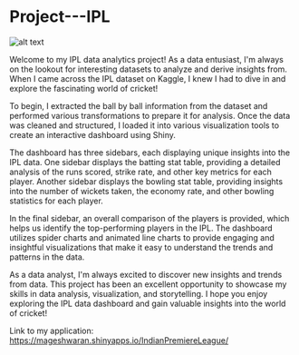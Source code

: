 # Project---IPL

![alt text](https://upload.wikimedia.org/wikipedia/en/thumb/8/84/Indian_Premier_League_Official_Logo.svg/1200px-Indian_Premier_League_Official_Logo.svg.png)

Welcome to my IPL data analytics project! As a data entusiast, I'm always on the lookout for interesting datasets to analyze and derive insights from. When I came across the IPL dataset on Kaggle, I knew I had to dive in and explore the fascinating world of cricket!

To begin, I extracted the ball by ball information from the dataset and performed various transformations to prepare it for analysis. Once the data was cleaned and structured, I loaded it into various visualization tools to create an interactive dashboard using Shiny.

The dashboard has three sidebars, each displaying unique insights into the IPL data. One sidebar displays the batting stat table, providing a detailed analysis of the runs scored, strike rate, and other key metrics for each player. Another sidebar displays the bowling stat table, providing insights into the number of wickets taken, the economy rate, and other bowling statistics for each player.

In the final sidebar, an overall comparison of the players is provided, which helps us identify the top-performing players in the IPL. The dashboard utilizes spider charts and animated line charts to provide engaging and insightful visualizations that make it easy to understand the trends and patterns in the data.

As a data analyst, I'm always excited to discover new insights and trends from data. This project has been an excellent opportunity to showcase my skills in data analysis, visualization, and storytelling. I hope you enjoy exploring the IPL data dashboard and gain valuable insights into the world of cricket!

Link to my application: https://mageshwaran.shinyapps.io/IndianPremiereLeague/
